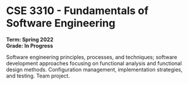 # CSE 3310 - Fundamentals of Software Engineering
**Term: Spring 2022  
Grade: In Progress**
  
Software engineering principles, processes, and techniques; software development approaches focusing on functional analysis and functional design methods. Configuration management, implementation strategies, and testing. Team project.
